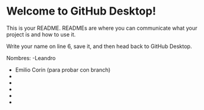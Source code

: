 # Welcome to GitHub Desktop!

This is your README. READMEs are where you can communicate what your project is and how to use it.

Write your name on line 6, save it, and then head back to GitHub Desktop.

Nombres:
-Leandro
- Emilio Corin (para probar con branch)
-
-
-
-
-
